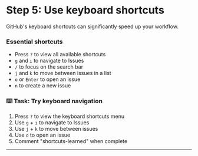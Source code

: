 # Step 5: Use keyboard shortcuts

GitHub's keyboard shortcuts can significantly speed up your workflow.

### Essential shortcuts

- Press `?` to view all available shortcuts
- `g` and `i` to navigate to Issues
- `/` to focus on the search bar
- `j` and `k` to move between issues in a list
- `o` or `Enter` to open an issue
- `n` to create a new issue

### :keyboard: Task: Try keyboard navigation

1. Press `?` to view the keyboard shortcuts menu
2. Use `g` + `i` to navigate to Issues
3. Use `j` + `k` to move between issues
4. Use `o` to open an issue
5. Comment "shortcuts-learned" when complete

---


